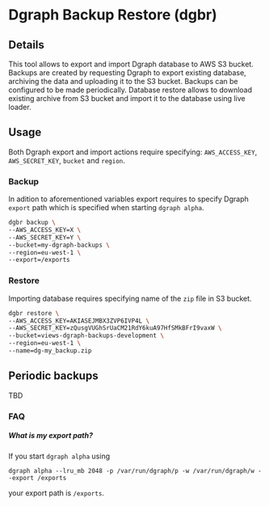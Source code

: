 # Dgraph Backup Restore (dgbr)

## Details
This tool allows to export and import Dgraph database to AWS S3 bucket. Backups are created by requesting Dgraph to export existing database, archiving the data and uploading it to the S3 bucket. Backups can be configured to be made periodically. Database restore allows to download existing archive from S3 bucket and import it to the database using live loader.

## Usage
Both Dgraph export and import actions require specifying: `AWS_ACCESS_KEY`, `AWS_SECRET_KEY`, `bucket` and `region`.
### Backup
In adition to aforementioned variables export requires to specify Dgraph `export` path which is specified when starting `dgraph alpha`. 

```bash
dgbr backup \
--AWS_ACCESS_KEY=X \
--AWS_SECRET_KEY=Y \
--bucket=my-dgraph-backups \
--region=eu-west-1 \
--export=/exports
```
### Restore
Importing database requires specifying name of the `zip` file in S3 bucket.

```bash
dgbr restore \
--AWS_ACCESS_KEY=AKIASEJMBX3ZVP6IVP4L \
--AWS_SECRET_KEY=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 \
--bucket=views-dgraph-backups-development \
--region=eu-west-1 \
--name=dg-my_backup.zip
```

## Periodic backups
TBD

### FAQ
##### What is my export path?

If you start `dgraph alpha` using
```
dgraph alpha --lru_mb 2048 -p /var/run/dgraph/p -w /var/run/dgraph/w --export /exports
```
your export path is `/exports`.